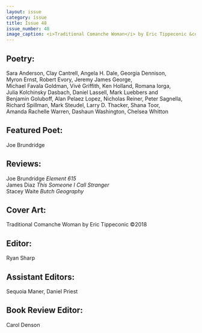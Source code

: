 ```yaml
---
layout: issue
category: issue
title: Issue 48
issue_number: 48
image_caption: <i>Traditional Comanche Woman</i> by Eric Tippeconic &copy;2018
---
```


## Poetry:
Sara&nbsp;Anderson, Clay&nbsp;Cantrell, Angela&nbsp;H.&nbsp;Dale, Georgia&nbsp;Dennison, Myron&nbsp;Ernst, Robert&nbsp;Evory, Jeremy&nbsp;James&nbsp;George, Michael&nbsp;Favala&nbsp;Goldman, Vivé&nbsp;Griffith, Ken&nbsp;Holland, Romana&nbsp;Iorga, Julia&nbsp;Kolchinsky&nbsp;Dasbach, Daniel&nbsp;Lassell, Mark&nbsp;Luebbers and Benjamin&nbsp;Goluboff, Alan&nbsp;Pelaez&nbsp;Lopez, Nicholas&nbsp;Reiner, Peter&nbsp;Sagnella, Richard&nbsp;Spillman, Mark&nbsp;Steudel, Larry&nbsp;D.&nbsp;Thacker, Shana&nbsp;Toor, Amanda&nbsp;Rachelle&nbsp;Warren, Dashaun&nbsp;Washington, Chelsea&nbsp;Whitton  

## Featured Poet:
Joe Brundridge

## Reviews:
Joe Brundridge  *Element 615*  
James Diaz  *This Someone I Call Stranger*  
Stacey Waite  *Butch Geography*  

## Cover Art:
Traditional Comanche Woman by Eric Tippeconic &copy;2018  

## Editor:
Ryan Sharp  

## Assistant Editors:
Sequoia Maner, Daniel Priest  

## Book Review Editor:
Carol Denson  



